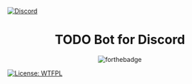 [![Discord](https://discord.com/api/guilds/710022036252262485/widget.png)](https://discord.gg/RuEdX5T)

<h1 align="center"> TODO Bot for  Discord </h1>
<a align="center"> 

![forthebadge](https://forthebadge.com/images/badges/certified-snoop-lion.svg)

<a href="https://github.com/MeerBiene/TODOBOT/blob/master/LICENSE">
<img alt="License: WTFPL" src="https://img.shields.io/github/license/MeerBiene/TODOBOT"/>
</a>

</a>

